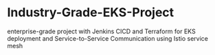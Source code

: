 # Industry-Grade-EKS-Project
enterprise-grade project with Jenkins CICD and Terraform for EKS deployment and Service-to-Service Communication using Istio service mesh
